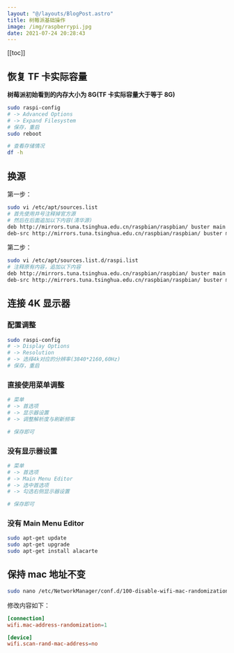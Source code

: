 ```yaml
---
layout: "@/layouts/BlogPost.astro"
title: 树莓派基础操作
image: /img/raspberrypi.jpg
date: 2021-07-24 20:28:43
---
```


[[toc]]

## 恢复 TF 卡实际容量

**树莓派初始看到的内存大小为 8G(TF 卡实际容量大于等于 8G)**

```bash
sudo raspi-config
# -> Advanced Options
# -> Expand Filesystem
# 保存，重启
sudo reboot

# 查看存储情况
df -h
```

## 换源

第一步：

```bash
sudo vi /etc/apt/sources.list
# 首先使用井号注释掉官方源
# 然后在后面追加以下内容(清华源)
deb http://mirrors.tuna.tsinghua.edu.cn/raspbian/raspbian/ buster main contrib non-free rpi
deb-src http://mirrors.tuna.tsinghua.edu.cn/raspbian/raspbian/ buster main contrib non-free rpi
```

第二步：

```bash
sudo vi /etc/apt/sources.list.d/raspi.list
# 注释原有内容，追加以下内容
deb http://mirrors.tuna.tsinghua.edu.cn/raspbian/raspbian/ buster main contrib non-free rpi
deb-src http://mirrors.tuna.tsinghua.edu.cn/raspbian/raspbian/ buster main contrib non-free rpi
```

## 连接 4K 显示器

### 配置调整

```bash
sudo raspi-config
# -> Display Options
# -> Resolution
# -> 选择4k对应的分辨率(3840*2160,60Hz)
# 保存，重启
```

### 直接使用菜单调整

```bash
# 菜单
# -> 首选项
# -> 显示器设置
# -> 调整解析度与刷新频率

# 保存即可
```

### 没有显示器设置

```bash
# 菜单
# -> 首选项
# -> Main Menu Editor
# -> 选中首选项
# -> 勾选右侧显示器设置

# 保存即可
```

### 没有 Main Menu Editor

```bash
sudo apt-get update
sudo apt-get upgrade
sudo apt-get install alacarte
```

## 保持 mac 地址不变

```bash
sudo nano /etc/NetworkManager/conf.d/100-disable-wifi-mac-randomization.conf
```

修改内容如下：

```conf
[connection]
wifi.mac-address-randomization=1

[device]
wifi.scan-rand-mac-address=no
```